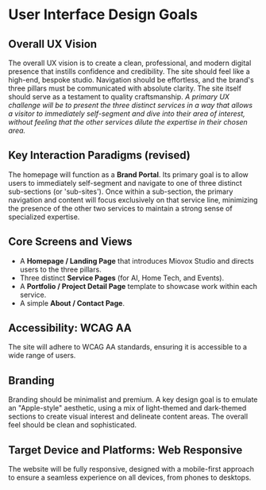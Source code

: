 # User Interface Design Goals

## Overall UX Vision

The overall UX vision is to create a clean, professional, and modern digital presence that instills confidence and credibility. The site should feel like a high-end, bespoke studio. Navigation should be effortless, and the brand's three pillars must be communicated with absolute clarity. The site itself should serve as a testament to quality craftsmanship. _A primary UX challenge will be to present the three distinct services in a way that allows a visitor to immediately self-segment and dive into their area of interest, without feeling that the other services dilute the expertise in their chosen area._

## Key Interaction Paradigms (revised)

The homepage will function as a **Brand Portal**. Its primary goal is to allow users to immediately self-segment and navigate to one of three distinct sub-sections (or 'sub-sites'). Once within a sub-section, the primary navigation and content will focus exclusively on that service line, minimizing the presence of the other two services to maintain a strong sense of specialized expertise.

## Core Screens and Views

- A **Homepage / Landing Page** that introduces Miovox Studio and directs users to the three pillars.
- Three distinct **Service Pages** (for AI, Home Tech, and Events).
- A **Portfolio / Project Detail Page** template to showcase work within each service.
- A simple **About / Contact Page**.

## Accessibility: WCAG AA

The site will adhere to WCAG AA standards, ensuring it is accessible to a wide range of users.

## Branding

Branding should be minimalist and premium. A key design goal is to emulate an "Apple-style" aesthetic, using a mix of light-themed and dark-themed sections to create visual interest and delineate content areas. The overall feel should be clean and sophisticated.

## Target Device and Platforms: Web Responsive

The website will be fully responsive, designed with a mobile-first approach to ensure a seamless experience on all devices, from phones to desktops.
